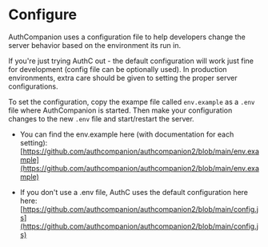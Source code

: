 # Configure

AuthCompanion uses a configuration file to help developers change the server behavior based on the environment its run in. 

If you're just trying AuthC out - the default configuration will work just fine for development (config file can be optionally used). In production environments, extra care should be given to setting the proper server configurations. 

To set the configuration, copy the exampe file called `env.example` as a `.env` file where AuthCompanion is started. Then make your configuration changes to the new `.env` file and start/restart the server. 

* You can find the env.example here (with documentation for each setting): [https://github.com/authcompanion/authcompanion2/blob/main/env.example](https://github.com/authcompanion/authcompanion2/blob/main/env.example)

* If you don't use a .env file, AuthC uses the default configuration here here: [https://github.com/authcompanion/authcompanion2/blob/main/config.js](https://github.com/authcompanion/authcompanion2/blob/main/config.js)
